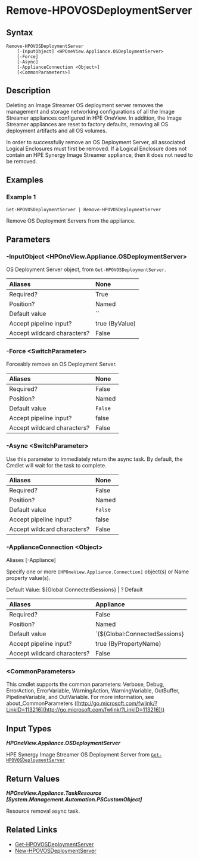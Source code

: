 ﻿---
description: Remove an HPE Synergy Image Streamer OS Deployment server.
---

# Remove-HPOVOSDeploymentServer

## Syntax

```text
Remove-HPOVOSDeploymentServer
    [-InputObject] <HPOneView.Appliance.OSDeploymentServer>
    [-Force]
    [-Async]
    [-ApplianceConnection <Object>]
    [<CommonParameters>]
```

## Description

Deleting an Image Streamer OS deployment server removes the management and storage networking configurations of all the Image Streamer appliances configured in HPE OneView. In addition, the Image Streamer appliances are reset to factory defaults, removing all OS deployment artifacts and all OS volumes.

In order to successfully remove an OS Deployment Server, all associated Logical Enclosures must first be removed.  If a Logical Enclosure does not contain an HPE Synergy Image Streamer appliance, then it does not need to be removed.

## Examples

###  Example 1 

```text
Get-HPOVOSDeploymentServer | Remove-HPOVOSDeploymentServer
```

Remove OS Deployment Servers from the appliance.

## Parameters

### -InputObject &lt;HPOneView.Appliance.OSDeploymentServer&gt;

OS Deployment Server object, from `Get-HPOVOSDeploymentServer`.

| Aliases | None |
| :--- | :--- |
| Required? | True |
| Position? | Named |
| Default value | `` |
| Accept pipeline input? | true (ByValue) |
| Accept wildcard characters? | False |

### -Force &lt;SwitchParameter&gt;

Forceably remove an OS Deployment Server.

| Aliases | None |
| :--- | :--- |
| Required? | False |
| Position? | Named |
| Default value | `False` |
| Accept pipeline input? | false |
| Accept wildcard characters? | False |

### -Async &lt;SwitchParameter&gt;

Use this parameter to immediately return the async task.  By default, the Cmdlet will wait for the task to complete.

| Aliases | None |
| :--- | :--- |
| Required? | False |
| Position? | Named |
| Default value | `False` |
| Accept pipeline input? | false |
| Accept wildcard characters? | False |

### -ApplianceConnection &lt;Object&gt;

Aliases [-Appliance]

Specify one or more `[HPOneView.Appliance.Connection]` object(s) or Name property value(s).

Default Value: ${Global:ConnectedSessions} | ? Default

| Aliases | Appliance |
| :--- | :--- |
| Required? | False |
| Position? | Named |
| Default value | `(${Global:ConnectedSessions} | ? Default)` |
| Accept pipeline input? | true (ByPropertyName) |
| Accept wildcard characters? | False |

### &lt;CommonParameters&gt;

This cmdlet supports the common parameters: Verbose, Debug, ErrorAction, ErrorVariable, WarningAction, WarningVariable, OutBuffer, PipelineVariable, and OutVariable. For more information, see about\_CommonParameters \([http://go.microsoft.com/fwlink/?LinkID=113216](http://go.microsoft.com/fwlink/?LinkID=113216)\)

## Input Types

_**HPOneView.Appliance.OSDeploymentServer**_

HPE Synergy Image Streamer OS Deployment Server from [`Get-HPOVOSDeploymentServer`](get-hpovosdeploymentserver.md)


## Return Values

_**HPOneView.Appliance.TaskResource [System.Management.Automation.PSCustomObject]**_

Resource removal async task.


## Related Links

* [Get-HPOVOSDeploymentServer](get-hpovosdeploymentserver.md)
* [New-HPOVOSDeploymentServer](new-hpovosdeploymentserver.md)
